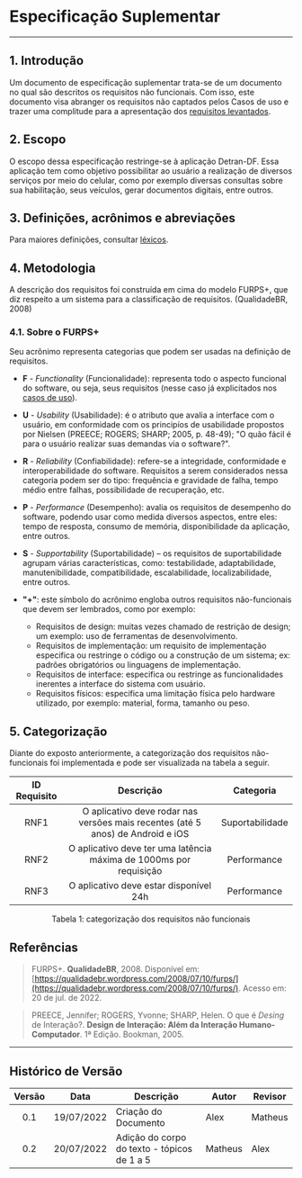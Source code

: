 # Especificação Suplementar
***

## 1. Introdução
Um documento de especificação suplementar trata-se de um documento no qual são descritos os requisitos não funcionais.
Com isso, este documento visa abranger os requisitos não captados pelos Casos de uso e trazer uma complitude para a apresentação dos [requisitos levantados](../elicita%C3%A7%C3%A3o/resultado.md).

## 2. Escopo
O escopo dessa especificação restringe-se à aplicação Detran-DF. Essa aplicação tem como objetivo possibilitar ao usuário a realização de diversos serviços por meio do celular, como por exemplo diversas consultas sobre sua habilitação, seus veículos, gerar documentos digitais, entre outros.

## 3. Definições, acrônimos e abreviações
Para maiores definições, consultar [léxicos](lexico.md).

## 4. Metodologia
A descrição dos requisitos foi construída em cima do modelo FURPS+, que diz respeito a um sistema para a classificação de requisitos. (QualidadeBR, 2008)

### 4.1. Sobre o FURPS+
Seu acrônimo representa categorias que podem ser usadas na definição de requisitos.

- **F** - _Functionality_ (Funcionalidade): representa todo o aspecto funcional do software, ou seja, seus requisitos (nesse caso já explicitados nos [casos de uso](casos.md)).

- **U** - _Usability_ (Usabilidade): é o atributo que avalia a interface com o usuário, em conformidade com os principíos de usabilidade propostos por Nielsen (PREECE; ROGERS; SHARP; 2005, p. 48-49); "O quão fácil é para o usuário realizar suas demandas via o software?".

- **R** - _Reliability_ (Confiabilidade): refere-se a integridade, conformidade e interoperabilidade do software. Requisitos a serem considerados nessa categoria podem ser do tipo: frequência e gravidade de falha, tempo médio entre falhas, possibilidade de recuperação, etc.

- **P** - _Performance_ (Desempenho): avalia os requisitos de desempenho do software, podendo usar como medida diversos aspectos, entre eles: tempo de resposta, consumo de memória, disponibilidade da aplicação, entre outros.

- **S** - _Supportability_ (Suportabilidade) – os requisitos de suportabilidade agrupam várias características, como: testabilidade, adaptabilidade, manutenibilidade, compatibilidade, escalabilidade, localizabilidade, entre outros.

- **"+"**: este símbolo do acrônimo engloba outros requisitos não-funcionais que devem ser lembrados, como por exemplo:
    - Requisitos de design: muitas vezes chamado de restrição de design; um exemplo: uso de ferramentas de desenvolvimento.
    - Requisitos de implementação: um requisito de implementação especifica ou restringe o código ou a construção de um sistema; ex: padrões obrigatórios ou linguagens de implementação.
    - Requisitos de interface: especifica ou restringe as funcionalidades inerentes a interface do sistema com usuário.
    - Requisitos físicos: especifica uma limitação física pelo hardware utilizado, por exemplo: material, forma, tamanho ou peso.

## 5. Categorização
Diante do exposto anteriormente, a categorização dos requisitos não-funcionais foi implementada e pode ser visualizada na tabela a seguir.

<center>

| ID Requisito | Descrição | Categoria  |
|:------: |:-----: | :------: | 
| RNF1 | O aplicativo deve rodar nas versões mais recentes (até 5 anos) de Android e iOS | Suportabilidade |
| RNF2 | O aplicativo deve ter uma latência máxima de 1000ms por requisição | Performance |
| RNF3 | O aplicativo deve estar disponível 24h | Performance |

<figcaption>Tabela 1: categorização dos requisitos não funcionais</figcaption>

</center>

## Referências

> FURPS+. **QualidadeBR**, 2008. Disponível em: [https://qualidadebr.wordpress.com/2008/07/10/furps/](https://qualidadebr.wordpress.com/2008/07/10/furps/). Acesso em: 20 de jul. de 2022.

> PREECE, Jennifer; ROGERS, Yvonne; SHARP, Helen. O que é _Desing_ de Interação?. **Design de Interação: Além da Interação Humano-Computador**. 1ª Edição. Bookman, 2005.


***
## Histórico de Versão

|  Versão  | Data       | Descrição           | Autor  | Revisor|
|:-------:|------------|---------------------|--------|--------|
| 0.1 | 19/07/2022 |Criação do Documento | Alex | Matheus   |
| 0.2 | 20/07/2022 |Adição do corpo do texto - tópicos de 1 a 5 | Matheus   | Alex
